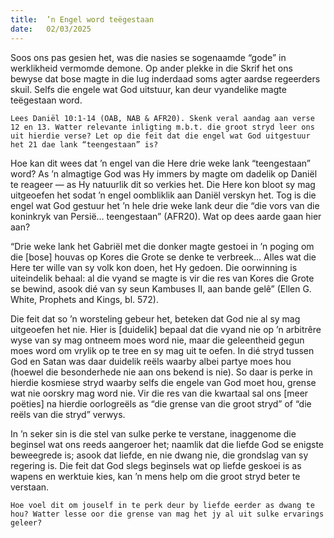 ```yaml
---
title:  ’n Engel word teëgestaan
date:   02/03/2025
---
```


Soos ons pas gesien het, was die nasies se sogenaamde “gode” in werklikheid vermomde demone. Op ander plekke in die Skrif het ons bewyse dat bose magte in die lug inderdaad soms agter aardse regeerders skuil. Selfs die engele wat God uitstuur, kan deur vyandelike magte teëgestaan word.

`Lees Daniël 10:1-14 (OAB, NAB & AFR20). Skenk veral aandag aan verse 12 en 13. Watter relevante inligting m.b.t. die groot stryd leer ons uit hierdie verse? Let op die feit dat die engel wat God uitgestuur het 21 dae lank “teengestaan” is?`

Hoe kan dit wees dat ’n engel van die Here drie weke lank “teengestaan” word? As ’n almagtige God was Hy immers by magte om dadelik op Daniël te reageer — as Hy natuurlik dit so verkies het. Die Here kon bloot sy mag uitgeoefen het sodat ’n engel oombliklik aan Daniël verskyn het. Tog is die engel wat God gestuur het ’n hele drie weke lank deur die “die vors van die koninkryk van Persië… teengestaan” (AFR20). Wat op dees aarde gaan hier aan?

“Drie weke lank het Gabriël met die donker magte gestoei in ’n poging om die [bose] houvas op Kores die Grote se denke te verbreek… Alles wat die Here ter wille van sy volk kon doen, het Hy gedoen. Die oorwinning is uiteindelik behaal: al die vyand se magte is vir die res van Kores die Grote se bewind, asook dié van sy seun Kambuses II, aan bande gelê” (Ellen G. White, Prophets and Kings, bl. 572).

Die feit dat so ’n worsteling gebeur het, beteken dat God nie al sy mag uitgeoefen het nie. Hier is [duidelik] bepaal dat die vyand nie op ’n arbitrêre wyse van sy mag ontneem moes word nie, maar die geleentheid gegun moes word om vrylik op te tree en sy mag uit te oefen. In dié stryd tussen God en Satan was daar duidelik reëls waarby albei partye moes hou (hoewel die besonderhede nie aan ons bekend is nie). So daar is perke in hierdie kosmiese stryd waarby selfs die engele van God moet hou, grense wat nie oorskry mag word nie. Vir die res van die kwartaal sal ons [meer poëties] na hierdie oorlogreëls as “die grense van die groot stryd” of “die reëls van die stryd” verwys.

In ’n seker sin is die stel van sulke perke te verstane, inaggenome die beginsel wat ons reeds aangeroer het; naamlik dat die liefde God se enigste beweegrede is; asook dat liefde, en nie dwang nie, die grondslag van sy regering is. Die feit dat God slegs beginsels wat op liefde geskoei is as wapens en werktuie kies, kan ’n mens help om die groot stryd beter te verstaan.

`Hoe voel dit om jouself in te perk deur by liefde eerder as dwang te hou? Watter lesse oor die grense van mag het jy al uit sulke ervarings geleer?`
